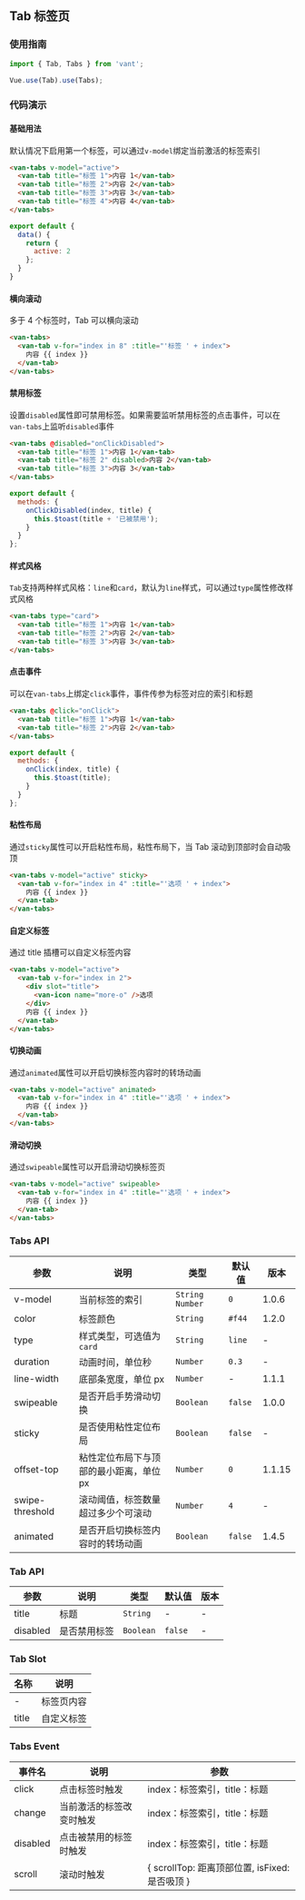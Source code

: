## Tab 标签页

### 使用指南
``` javascript
import { Tab, Tabs } from 'vant';

Vue.use(Tab).use(Tabs);
```

### 代码演示

#### 基础用法

默认情况下启用第一个标签，可以通过`v-model`绑定当前激活的标签索引

```html
<van-tabs v-model="active">
  <van-tab title="标签 1">内容 1</van-tab>
  <van-tab title="标签 2">内容 2</van-tab>
  <van-tab title="标签 3">内容 3</van-tab>
  <van-tab title="标签 4">内容 4</van-tab>
</van-tabs>
```

```js
export default {
  data() {
    return {
      active: 2
    };
  }
}
```

#### 横向滚动

多于 4 个标签时，Tab 可以横向滚动

```html
<van-tabs>
  <van-tab v-for="index in 8" :title="'标签 ' + index">
    内容 {{ index }}
  </van-tab>
</van-tabs>
```

#### 禁用标签

设置`disabled`属性即可禁用标签。如果需要监听禁用标签的点击事件，可以在`van-tabs`上监听`disabled`事件

```html
<van-tabs @disabled="onClickDisabled">
  <van-tab title="标签 1">内容 1</van-tab>
  <van-tab title="标签 2" disabled>内容 2</van-tab>
  <van-tab title="标签 3">内容 3</van-tab>
</van-tabs>
```

```javascript
export default {
  methods: {
    onClickDisabled(index, title) {
      this.$toast(title + '已被禁用');
    }
  }
};
```

#### 样式风格

`Tab`支持两种样式风格：`line`和`card`，默认为`line`样式，可以通过`type`属性修改样式风格

```html
<van-tabs type="card">
  <van-tab title="标签 1">内容 1</van-tab>
  <van-tab title="标签 2">内容 2</van-tab>
  <van-tab title="标签 3">内容 3</van-tab>
</van-tabs>
```

#### 点击事件

可以在`van-tabs`上绑定`click`事件，事件传参为标签对应的索引和标题

```html
<van-tabs @click="onClick">
  <van-tab title="标签 1">内容 1</van-tab>
  <van-tab title="标签 2">内容 2</van-tab>
</van-tabs>
```

```javascript
export default {
  methods: {
    onClick(index, title) {
      this.$toast(title);
    }
  }
};
```

#### 粘性布局

通过`sticky`属性可以开启粘性布局，粘性布局下，当 Tab 滚动到顶部时会自动吸顶

```html
<van-tabs v-model="active" sticky>
  <van-tab v-for="index in 4" :title="'选项 ' + index">
    内容 {{ index }}
  </van-tab>
</van-tabs>
```

#### 自定义标签

通过 title 插槽可以自定义标签内容

```html
<van-tabs v-model="active">
  <van-tab v-for="index in 2">
    <div slot="title">
      <van-icon name="more-o" />选项
    </div>
    内容 {{ index }}
  </van-tab>
</van-tabs>
```

#### 切换动画

通过`animated`属性可以开启切换标签内容时的转场动画

```html
<van-tabs v-model="active" animated>
  <van-tab v-for="index in 4" :title="'选项 ' + index">
    内容 {{ index }}
  </van-tab>
</van-tabs>
```

#### 滑动切换

通过`swipeable`属性可以开启滑动切换标签页

```html
<van-tabs v-model="active" swipeable>
  <van-tab v-for="index in 4" :title="'选项 ' + index">
    内容 {{ index }}
  </van-tab>
</van-tabs>
```

### Tabs API

| 参数 | 说明 | 类型 | 默认值 | 版本 |
|------|------|------|------|------|
| v-model | 当前标签的索引 | `String` `Number` | `0` | 1.0.6 |
| color | 标签颜色 | `String` | `#f44` | 1.2.0 |
| type | 样式类型，可选值为`card` | `String` | `line` | - |
| duration | 动画时间，单位秒 | `Number` | `0.3` | - |
| line-width | 底部条宽度，单位 px | `Number` | - | 1.1.1 |
| swipeable | 是否开启手势滑动切换 | `Boolean` | `false` | 1.0.0 |
| sticky | 是否使用粘性定位布局 | `Boolean` | `false` | - |
| offset-top | 粘性定位布局下与顶部的最小距离，单位 px | `Number` | `0` | 1.1.15 |
| swipe-threshold | 滚动阈值，标签数量超过多少个可滚动 | `Number` | `4` | - |
| animated | 是否开启切换标签内容时的转场动画 | `Boolean` | `false` | 1.4.5 |

### Tab API

| 参数 | 说明 | 类型 | 默认值 | 版本 |
|------|------|------|------|------|
| title | 标题 | `String` | - | - |
| disabled | 是否禁用标签 | `Boolean` | `false` | - |

### Tab Slot

| 名称 | 说明 |
|------|------|
| - | 标签页内容 |
| title | 自定义标签 |

### Tabs Event

| 事件名 | 说明 | 参数 |
|------|------|------|
| click | 点击标签时触发 | index：标签索引，title：标题 |
| change | 当前激活的标签改变时触发 | index：标签索引，title：标题 |
| disabled | 点击被禁用的标签时触发 | index：标签索引，title：标题 |
| scroll | 滚动时触发 | { scrollTop: 距离顶部位置, isFixed: 是否吸顶 } |
